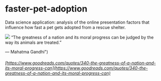 # faster-pet-adoption

Data science application: analysis of the online presentation factors that influence how fast a pet gets adopted from a rescue shelter.


![](readme/imgs/5810891.jpg)
“The greatness of a nation and its moral progress can be judged by the way its animals are treated.”

― Mahatma Gandhi")

###### [https://www.goodreads.com/quotes/340-the-greatness-of-a-nation-and-its-moral-progress-can](https://www.goodreads.com/quotes/340-the-greatness-of-a-nation-and-its-moral-progress-can)
